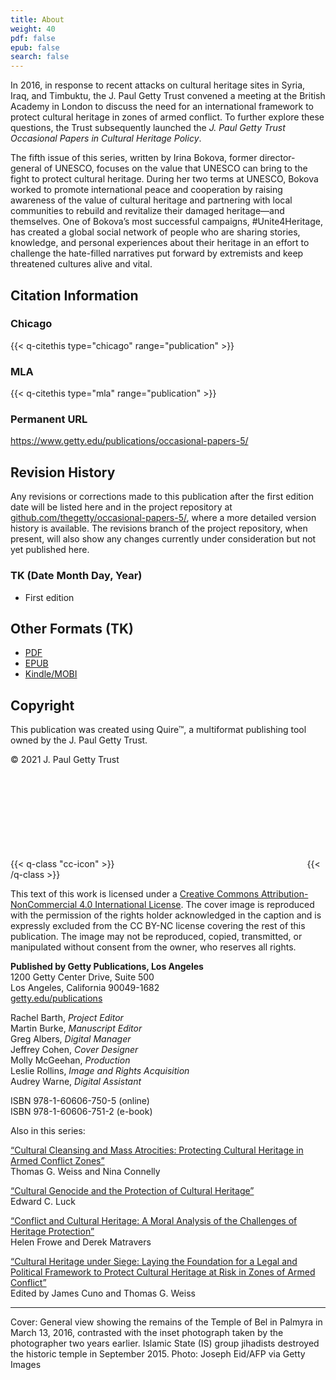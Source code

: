 ```yaml
---
title: About
weight: 40
pdf: false
epub: false
search: false
---
```


In 2016, in response to recent attacks on cultural heritage sites in Syria, Iraq, and Timbuktu, the J. Paul Getty Trust convened a meeting at the British Academy in London to discuss the need for an international framework to protect cultural heritage in zones of armed conflict. To further explore these questions, the Trust subsequently launched the *J. Paul Getty Trust Occasional Papers in Cultural Heritage Policy*.

The fifth issue of this series, written by Irina Bokova, former director-general of UNESCO, focuses on the value that UNESCO can bring to the fight to protect cultural heritage. During her two terms at UNESCO, Bokova worked to promote international peace and cooperation by raising awareness of the value of cultural heritage and partnering with local communities to rebuild and revitalize their damaged heritage—and themselves. One of Bokova’s most successful campaigns, #Unite4Heritage, has created a global social network of people who are sharing stories, knowledge, and personal experiences about their heritage in an effort to challenge the hate-filled narratives put forward by extremists and keep threatened cultures alive and vital.

<div class="backmatter">

## Citation Information

### Chicago

{{< q-citethis type="chicago" range="publication" >}}

### MLA

{{< q-citethis type="mla" range="publication" >}}

### Permanent URL

https://www.getty.edu/publications/occasional-papers-5/

## Revision History

Any revisions or corrections made to this publication after the first edition date will be listed here and in the project repository at [github.com/thegetty/occasional-papers-5/](https://github.com/thegetty/occasional-papers-5/), where a more detailed version history is available. The revisions branch of the project repository, when present, will also show any changes currently under consideration but not yet published here.

### TK (Date Month Day, Year)

  - First edition

## Other Formats (TK)

  - [PDF](/downloads/output.pdf)
  - [EPUB](/downloads/output.epub)
  - [Kindle/MOBI](/downloads/output.mobi)

## Copyright

This publication was created using Quire™, a multiformat publishing tool owned by the J. Paul Getty Trust.

© 2021 J. Paul Getty Trust

{{< q-class "cc-icon" >}}
<svg class="quire-copyright__icon">
<switch>
  <use xlink:href="#cc"></use>
</switch>
<switch>
  <use xlink:href="#cc-by"></use>
  <foreignObject width="135" height="30">
      <img src="/icons/cc-by.png" alt="CC-BY-NC" />
  </foreignObject>
</switch>
<switch>
  <use xlink:href="#cc-by-nc"></use>
  <foreignObject width="135" height="30">
      <img src="/icons/cc-by-nc.png" alt="CC-BY-NC" />
  </foreignObject>
</switch>
</svg>
{{< /q-class >}}

This text of this work is licensed under a [Creative Commons Attribution-NonCommercial 4.0 International License](https://creativecommons.org/licenses/by-nc/4.0/). The cover image is reproduced with the permission of the rights holder acknowledged in the caption and is expressly excluded from the CC BY-NC license covering the rest of this publication. The image may not be reproduced, copied, transmitted, or manipulated without consent from the owner, who reserves all rights.

**Published by Getty Publications, Los Angeles**<br />
1200 Getty Center Drive, Suite 500<br />
Los Angeles, California 90049-1682<br />
[getty.edu/publications](https://getty.edu/publications)

Rachel Barth, *Project Editor*<br />
Martin Burke, *Manuscript Editor*<br />
Greg Albers, *Digital Manager*<br />
Jeffrey Cohen, *Cover Designer*<br />
Molly McGeehan, *Production*<br />
Leslie Rollins, *Image and Rights Acquisition*<br />
Audrey Warne, *Digital Assistant*

ISBN 978-1-60606-750-5 (online)<br />
ISBN 978-1-60606-751-2 (e-book)

Also in this series:

[“Cultural Cleansing and Mass Atrocities: Protecting Cultural Heritage in Armed Conflict Zones”](http://getty.edu/publications/pdfs/CulturalCleansing_Weiss_Connelly.pdf)<br />
Thomas G. Weiss and Nina Connelly

[“Cultural Genocide and the Protection of Cultural Heritage”](http://getty.edu/publications/pdfs/CulturalGenocide_Luck.pdf)<br />
Edward C. Luck

[“Conflict and Cultural Heritage: A Moral Analysis of the Challenges of Heritage Protection”](https://occasional-papers-3.netlify.app/)<br />
Helen Frowe and Derek Matravers

[“Cultural Heritage under Siege: Laying the Foundation for a Legal and Political Framework to Protect Cultural Heritage at Risk in Zones of Armed Conflict”](https://www.getty.edu/publications/occasional-papers-4/)<br />
Edited by James Cuno and Thomas G. Weiss


---

Cover: General view showing the remains of the Temple of Bel in Palmyra in March 13, 2016, contrasted with the inset photograph taken by the photographer two years earlier. Islamic State (IS) group jihadists destroyed the historic temple in September 2015. Photo: Joseph Eid/AFP via Getty Images

</div>
